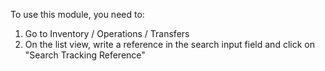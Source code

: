 To use this module, you need to:

1. Go to Inventory / Operations / Transfers
2. On the list view, write a reference in the search input field and click on "Search Tracking Reference"
